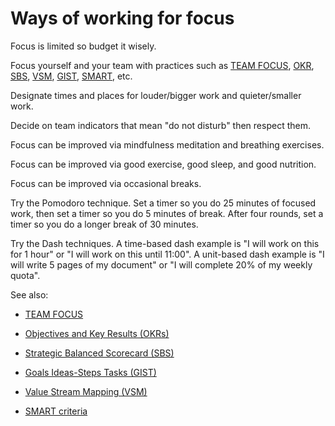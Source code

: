 # Ways of working for focus

Focus is limited so budget it wisely.

Focus yourself and your team with practices such as 
[TEAM FOCUS](https://github.com/joelparkerhenderson/team-focus),
[OKR](https://github.com/joelparkerhenderson/objectives-and-key-results),
[SBS](https://github.com/joelparkerhenderson/strategic-balanced-scorecard),
[VSM](https://github.com/joelparkerhenderson/value-stream-mapping),
[GIST](https://github.com/joelparkerhenderson/goals-ideas-steps-tasks),
[SMART](https://github.com/joelparkerhenderson/smart-criteria),
etc.

Designate times and places for louder/bigger work and quieter/smaller work.

Decide on team indicators that mean "do not disturb" then respect them.

Focus can be improved via mindfulness meditation and breathing exercises.

Focus can be improved via good exercise, good sleep, and good nutrition.

Focus can be improved via occasional breaks.

Try the Pomodoro technique. Set a timer so you do 25 minutes of focused work, then set a timer so you do 5 minutes of break. After four rounds, set a timer so you do a longer break of 30 minutes.

Try the Dash techniques. A time-based dash example is "I will work on this for 1 hour" or "I will work on this until 11:00". A unit-based dash example is "I will write 5 pages of my document" or "I will complete 20% of my weekly quota".

See also:

* [TEAM FOCUS](https://github.com/joelparkerhenderson/team-focus)

* [Objectives and Key Results (OKRs)](https://github.com/joelparkerhenderson/objectives-and-key-results)

* [Strategic Balanced Scorecard (SBS)](https://github.com/joelparkerhenderson/strategic-balanced-scorecard)

* [Goals Ideas-Steps Tasks (GIST)](https://github.com/joelparkerhenderson/goals-ideas-steps-tasks)

* [Value Stream Mapping (VSM)](https://github.com/joelparkerhenderson/value-stream-mapping)

* [SMART criteria](https://github.com/joelparkerhenderson/smart-criteria)
